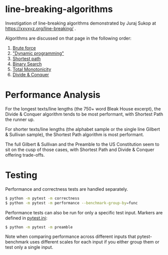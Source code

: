 # line-breaking-algorithms

Investigation of line-breaking algorithms demonstrated by Juraj Sukop at 
https://xxyxyz.org/line-breaking/ .

Algorithms are discussed on that page in the following order:

1. [Brute force](algorithms/brute_force.py)
1. ["Dynamic programming"](algorithms/dynamic_programming.py)
1. [Shortest path](algorithms/shortest_path.py)
1. [Binary Search](algorithms/binary_search.py)
1. [Total Monotonicity](algorithms/total_monotonicity.py)
1. [Divide & Conquer](algorithms/divide_and_conquer.py)


# Performance Analysis

For the longest texts/line lengths (the 750+ word Bleak House excerpt), the Divide & Conquer 
algorithm tends to be most performant, with Shortest Path the runner up.

For shorter texts/line lengths (the alphabet sample or the single line Gilbert & Sullivan sample), 
the Shortest Path algorithm is most performant.

The full Gilbert & Sullivan and the Preamble to the US Constitution seem to sit on the cusp of those 
cases, with Shortest Path and Divide & Conquer offering trade-offs.


# Testing

Performance and correctness tests are handled separately.

```bash
$ python -m pytest -m correctness
$ python -m pytest -m performance --benchmark-group-by=func
```

Performance tests can also be run for only a specific test input.  Markers are defined in [pytest.ini](pytest.ini):

```bash
$ python -m pytest -m preamble
```

Note when comparing performance across different inputs that pytest-benchmark uses different
scales for each input if you either group them or test only a single input.

